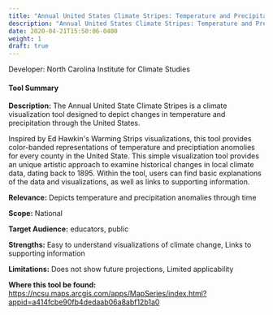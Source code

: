 ```yaml
---
title: "Annual United States Climate Stripes: Temperature and Precipitation"
description: "Annual United States Climate Stripes: Temperature and Precipitation"
date: 2020-04-21T15:50:06-0400
weight: 1
draft: true
---
```

Developer: North Carolina Institute for Climate Studies

#### Tool Summary
**Description:** The Annual United State Climate Stripes is a climate visualization tool designed to depict changes in temperature and precipitation through the United States. 

Inspired by Ed Hawkin's Warming Strips visualizations, this tool provides color-banded representations of temperature and preciptiation anomolies for every county in the United State. This simple visualization tool provides an unique artistic approach to examine historical changes in local climate data, dating back to 1895. Within the tool, users can find basic explanations of the data and visualizations, as well as links to supporting information.

**Relevance:** Depicts temperature and precipitation anomalies through time

**Scope:** National

**Target Audience:** educators, public

**Strengths:** Easy to understand visualizations of climate change, Links to supporting information

**Limitations:** Does not show future projections, Limited applicability

**Where this tool be found:** https://ncsu.maps.arcgis.com/apps/MapSeries/index.html?appid=a414fcbe90fb4dedaab06a8abf12b1a0
